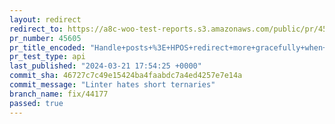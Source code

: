 ```yaml
---
layout: redirect
redirect_to: https://a8c-woo-test-reports.s3.amazonaws.com/public/pr/45605/api/index.html
pr_number: 45605
pr_title_encoded: "Handle+posts+%3E+HPOS+redirect+more+gracefully+when+backup+post+is+missing"
pr_test_type: api
last_published: "2024-03-21 17:54:25 +0000"
commit_sha: 46727c7c49e15424ba4faabdc7a4ed4257e7e14a
commit_message: "Linter hates short ternaries"
branch_name: fix/44177
passed: true
---
```

